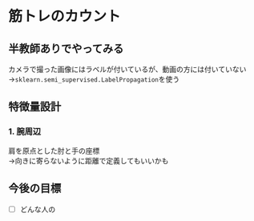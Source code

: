 # 筋トレのカウント
## 半教師ありでやってみる
カメラで撮った画像にはラベルが付いているが、動画の方には付いていない  
→`sklearn.semi_supervised.LabelPropagation`を使う

## 特徴量設計
### 1. 腕周辺
肩を原点とした肘と手の座標  
→向きに寄らないように距離で定義してもいいかも

## 今後の目標
- [ ] どんな人の